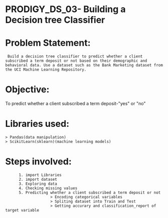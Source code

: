 # PRODIGY_DS_03- Building a Decision tree Classifier
 # Problem Statement:
     Build a decision tree classifier to predict whether a client subscribed a term deposit or not based on their demographic and behavioral data. Use a dataset such as the Bank Marketing dataset from the UCI Machine Learning Repository.
# Objective:
   To predict whether a client subscribed a term deposit-"yes" or "no"
  # Libraries used:
    > Pandas(data manipulation)
    > ScikitLearn(sklearn)(machine learning models)
  # Steps involved:
          1. import Libraries
          2. import dataset
          3. Exploring data
          4. Checking missing values
          5. Predicting whether a client subscribed a term deposit or not
                        > Encoding categorical variables 
                        > Spliting dataset into Train and Test
                        > Getting accurary and classification_report of target variable
                        
                        
